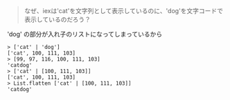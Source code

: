 > なぜ、iexは'cat'を文字列として表示しているのに、'dog'を文字コードで表示しているのだろう？

'dog' の部分が入れ子のリストになってしまっているから

```
> ['cat' | 'dog']
['cat', 100, 111, 103]
> [99, 97, 116, 100, 111, 103]
'catdog'
> ['cat' | [100, 111, 103]]
['cat', 100, 111, 103]
> List.flatten ['cat' | [100, 111, 103]]
'catdog'
```


